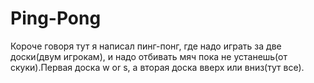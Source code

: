 # Ping-Pong

Короче говоря тут я написал пинг-понг, где надо играть за две доски(двум игрокам), и надо отбивать мяч пока не устанешь(от скуки).Первая доска w or s, а вторая доска вверх или вниз(тут все).

